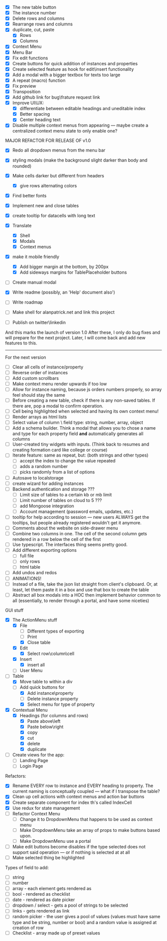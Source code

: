 - [x] The new table button
- [x] The instance number
- [x] Delete rows and columns
- [x] Rearrange rows and columns
- [x] duplicate, cut, paste
  - [x] Rows
  - [x] Columns
- [x] Context Menu
- [x] Menu Bar
- [x] Fix edit functions
- [x] Create buttons for quick addition of instances and properties
- [x] Create selected feature as hook for edit\insert functionality
- [x] Add a modal with a bigger textbox for texts too large
- [x] A repeat (macro) function
- [x] Fix preview
- [x] Transposition
- [x] Add github link for bug\frature request link
- [x] Improve UI\UX:
  - [x] differentiate between editable headings and uneditable index
  - [x] Better spacing
  - [x] Center heading text
- [x] Disable multiple context menus from appearing — maybe create a centralized context menu state to only enable one?

MAJOR REFACTOR FOR RELEASE OF v1.0

- [x] Redo all dropdown menus from the menu bar
- [x] styling modals (make the background slight darker than body and rounded)
- [x] Make cells darker but different from headers
  - [x] give rows alternating colors
- [x] Find better fonts
- [x] Implement new and close tables
- [x] create tooltip for datacells with long text
- [x] Translate
  - [x] Shell
  - [x] Modals
  - [x] Context menus
- [x] make it mobile friendly
  - [x] Add bigger margin at the bottom, by 200px
  - [x] Add sideways margins for TablePlaceholder buttons
- [ ] Create manual modal

- [x] Write readme (possibly, an 'Help' document also')
- [ ] Write roadmap
- [ ] Make shell for alanpatrick.net and link this project
- [ ] Publish on twitter\linkedin

And this marks the launch of version 1.0
After these, I only do bug fixes and will prepare for the next project.
Later, I will come back and add new features to this.

---

For the next version

- [ ] Clear all cells of instance/property
- [ ] Reverse order of instances
- [ ] Add custom scrollbars
- [ ] Make context menu render upwards if too low
- [ ] Allow for instance naming, because js orders numbers properly, so array feel should stay the same
- [ ] Before creating a new table, check if there is any non-saved tables. If there are, pop a modal to confirm operation.
- [ ] Cell being highlighted when selected and having its own context menu!
- [ ] Render arrays as html lists
- [ ] Select value of column \ field type: string, number, array, object
- [ ] Add a schema builder. Think a modal that allows you to chose a name and type for each property field **and** automatically generates all columns
- [ ] User-created tiny widgets with inputs. (Think back to resumes and creating formation card like college or course)
- [ ] Iterate feature: same as repeat, but: (both strings and other types)
  - [ ] accept the index to change the value repeated
  - [ ] adds a random number
  - [ ] picks randomly from a list of options
- [ ] Autosave to localstorage
- [ ] create wizard for adding instances
- [ ] Backend authentication and storage ???
  - [ ] Limit size of tables to a certain kb or mb limit
  - [ ] Limit number of tables on cloud to 5 ???
  - [ ] add Mongoose integration
  - [ ] Account management (password emails, updates, etc.)
- [ ] tooltip for help according to session — new users ALWAYS get the tooltips, but people already registered wouldn't get it anymore.
- [ ] Comments about the website on side-drawer menu
- [ ] Combine two columns in one. The cell of the second column gets rendered in a row below the cell of the first
- [ ] Use typescript. The interfaces thing seems pretty good.
- [ ] Add different exporting options
  - [ ] full file
  - [ ] only rows
  - [ ] html table
- [ ] Add undos and redos
- [ ] ANIMATIONS!
- [ ] Instead of a file, take the json list straight from client's clipboard. Or, at least, let them paste it in a box and use that box to create the table
- [ ] Abstract all box modals into a HOC then implement behavior common to all (essentially, to render through a portal, and have some niceties)

GUI stuff

- [x] The ActionMenu stuff
  - [x] File
    - [ ] Different types of exporting
    - [ ] Print
    - [x] Close table
  - [x] Edit
    - [x] Select row\column\cell
  - [x] Insert
    - [x] insert all
  - [ ] User Menu
- [ ] Table
  - [x] Move table to within a div
  - [ ] Add quick buttons for
    - [x] Add instance\property
    - [ ] Delete instance property
    - [x] Select menu for type of property
- [x] Contextual Menu
  - [x] Headings (for columns and rows)
    - [x] Paste above\left
    - [x] Paste below\right
    - [x] copy
    - [x] cut
    - [x] delete
    - [x] duplicate
- [ ] Create views for the app:
  - [ ] Landing Page
  - [ ] Login Page

Refactors:

- [x] Rename EVERY row to instance and EVERY heading to property. The current naming is conceptually coupled — what if I transpose the table?
- [x] Clean up cell actions with context menus and action bar buttons
- [x] Create separate component for index th's called IndexCell
- [x] Use redux for state management
- [ ] Refactor Context Menu
  - [ ] Change it to DropdownMenu that happens to be used as context menu
  - [ ] Make DropdownMenu take an array of props to make buttons based upon.
  - [ ] Make DropdownMenu use a portal
- [ ] Make edit buttons become disables if the type selected does not support said operation — or if nothing is selected at at all
- [ ] Make selected thing be highlighted

Types of field to add:

- [ ] string
- [ ] number
- [ ] array - each element gets rendered as <li>
- [ ] bool - rendered as checklist
- [ ] date - rendered as date picker
- [ ] dropdown / select - gets a pool of strings to be selected
- [ ] links - gets rendered as link
- [ ] random picker - the user gives a pool of values (values must have same type and be string, number or bool) and a random value is assigned at creation of row
- [ ] Checklist - array made up of preset values
